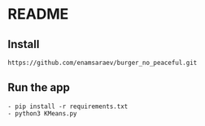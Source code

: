 # README

## Install

    https://github.com/enamsaraev/burger_no_peaceful.git


## Run the app

    - pip install -r requirements.txt
    - python3 KMeans.py
